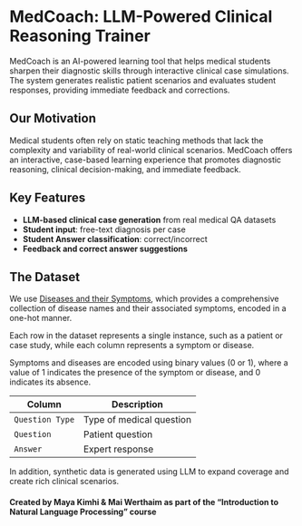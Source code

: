 # MedCoach: LLM-Powered Clinical Reasoning Trainer 

MedCoach is an AI-powered learning tool that helps medical students sharpen their diagnostic skills through interactive clinical case simulations. 
The system generates realistic patient scenarios and evaluates student responses, providing immediate feedback and corrections.

## Our Motivation

Medical students often rely on static teaching methods that lack the complexity and variability of real-world clinical scenarios. MedCoach offers an interactive, case-based learning experience that promotes diagnostic reasoning, clinical decision-making, and immediate feedback.

## Key Features

- **LLM-based clinical case generation** from real medical QA datasets
- **Student input**: free-text diagnosis per case
- **Student Answer classification**: correct/incorrect
- **Feedback and correct answer suggestions**

## The Dataset

We use [Diseases and their Symptoms]([https://www.kaggle.com/datasets/thedevastator/comprehensive-medical-q-a-dataset?resource=download](https://www.kaggle.com/datasets/shobhit043/diseases-and-their-symptoms)), which provides a comprehensive collection of disease names and their associated symptoms, encoded in a one-hot manner.

Each row in the dataset represents a single instance, such as a patient or case study, while each column represents a symptom or disease. 

Symptoms and diseases are encoded using binary values (0 or 1), where a value of 1 indicates the presence of the symptom or disease, and 0 indicates its absence.

| Column | Description |
|--------|-------------|
| `Question Type` | Type of medical question | String |
| `Question` | Patient question | String |
| `Answer` | Expert response | String |

In addition, synthetic data is generated using LLM to expand coverage and create rich clinical scenarios.

#### Created by Maya Kimhi & Mai Werthaim as part of the “Introduction to Natural Language Processing” course
